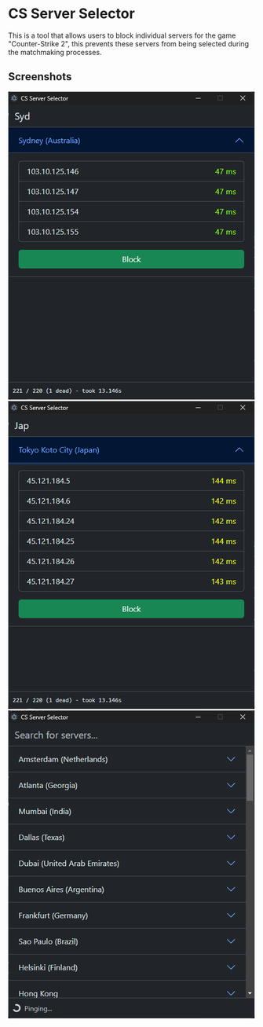 # CS Server Selector

This is a tool that allows users to block individual servers for the game "Counter-Strike 2", this prevents these servers from being selected during the matchmaking processes.

## Screenshots

![01 - A screenshot of the program](/screenshots/1.png)
![02 - A screenshot of the program](/screenshots/2.png)
![03 - A screenshot of the program](/screenshots/3.png)